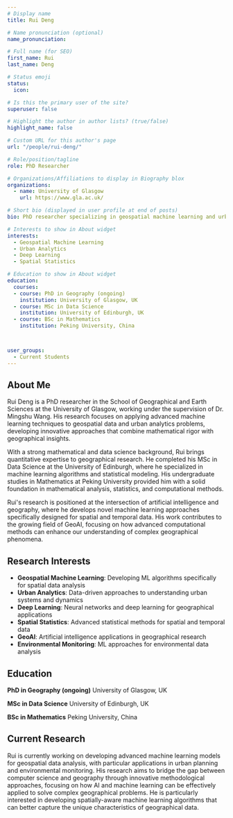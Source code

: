 ```yaml
---
# Display name
title: Rui Deng

# Name pronunciation (optional)
name_pronunciation:

# Full name (for SEO)
first_name: Rui
last_name: Deng

# Status emoji
status:
  icon:

# Is this the primary user of the site?
superuser: false

# Highlight the author in author lists? (true/false)
highlight_name: false

# Custom URL for this author's page
url: "/people/rui-deng/"

# Role/position/tagline
role: PhD Researcher

# Organizations/Affiliations to display in Biography blox
organizations:
  - name: University of Glasgow
    url: https://www.gla.ac.uk/

# Short bio (displayed in user profile at end of posts)
bio: PhD researcher specializing in geospatial machine learning and urban analytics.

# Interests to show in About widget
interests:
  - Geospatial Machine Learning
  - Urban Analytics
  - Deep Learning
  - Spatial Statistics

# Education to show in About widget
education:
  courses:
  - course: PhD in Geography (ongoing)
    institution: University of Glasgow, UK
  - course: MSc in Data Science
    institution: University of Edinburgh, UK
  - course: BSc in Mathematics
    institution: Peking University, China



user_groups:
  - Current Students
---
```


## About Me

Rui Deng is a PhD researcher in the School of Geographical and Earth Sciences at the University of Glasgow, working under the supervision of Dr. Mingshu Wang. His research focuses on applying advanced machine learning techniques to geospatial data and urban analytics problems, developing innovative approaches that combine mathematical rigor with geographical insights.

With a strong mathematical and data science background, Rui brings quantitative expertise to geographical research. He completed his MSc in Data Science at the University of Edinburgh, where he specialized in machine learning algorithms and statistical modeling. His undergraduate studies in Mathematics at Peking University provided him with a solid foundation in mathematical analysis, statistics, and computational methods.

Rui's research is positioned at the intersection of artificial intelligence and geography, where he develops novel machine learning approaches specifically designed for spatial and temporal data. His work contributes to the growing field of GeoAI, focusing on how advanced computational methods can enhance our understanding of complex geographical phenomena.

## Research Interests

- **Geospatial Machine Learning**: Developing ML algorithms specifically for spatial data analysis
- **Urban Analytics**: Data-driven approaches to understanding urban systems and dynamics
- **Deep Learning**: Neural networks and deep learning for geographical applications
- **Spatial Statistics**: Advanced statistical methods for spatial and temporal data
- **GeoAI**: Artificial intelligence applications in geographical research
- **Environmental Monitoring**: ML approaches for environmental data analysis

## Education

**PhD in Geography (ongoing)**
University of Glasgow, UK

**MSc in Data Science**
University of Edinburgh, UK

**BSc in Mathematics**
Peking University, China

## Current Research

Rui is currently working on developing advanced machine learning models for geospatial data analysis, with particular applications in urban planning and environmental monitoring. His research aims to bridge the gap between computer science and geography through innovative methodological approaches, focusing on how AI and machine learning can be effectively applied to solve complex geographical problems. He is particularly interested in developing spatially-aware machine learning algorithms that can better capture the unique characteristics of geographical data.
